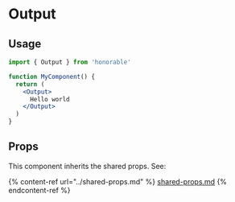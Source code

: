 # Output

## Usage

```jsx
import { Output } from 'honorable'

function MyComponent() {
  return (
    <Output>
      Hello world
    </Output>
  )
}
```

## Props

This component inherits the shared props. See:

{% content-ref url="../shared-props.md" %}
[shared-props.md](../shared-props.md)
{% endcontent-ref %}

